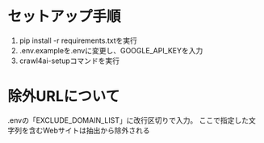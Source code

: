 # セットアップ手順
1. pip install -r requirements.txtを実行
2. .env.exampleを.envに変更し、GOOGLE_API_KEYを入力
3. crawl4ai-setupコマンドを実行
# 除外URLについて
.envの「EXCLUDE_DOMAIN_LIST」に改行区切りで入力。
ここで指定した文字列を含むWebサイトは抽出から除外される